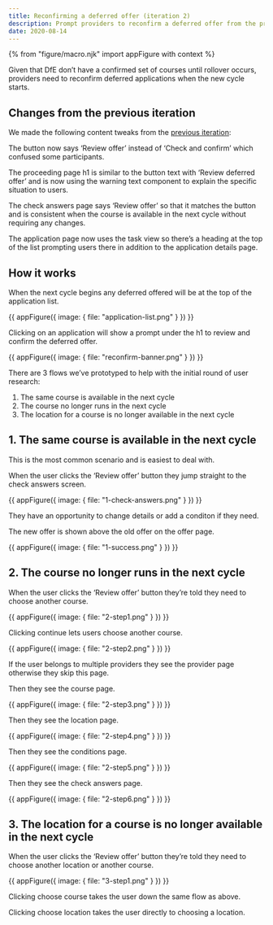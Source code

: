 ```yaml
---
title: Reconfirming a deferred offer (iteration 2)
description: Prompt providers to reconfirm a deferred offer from the previous cycle
date: 2020-08-14
---
```


{% from "figure/macro.njk" import appFigure with context %}

Given that DfE don’t have a confirmed set of courses until rollover occurs, providers need to reconfirm deferred applications when the new cycle starts.

## Changes from the previous iteration

We made the following content tweaks from the [previous iteration](/manage-teacher-training-applications/reconfirming-a-deferred-application/):

The button now says ‘Review offer’ instead of ‘Check and confirm’ which confused some participants.

The proceeding page h1 is similar to the button text with ‘Review deferred offer’ and is now using the warning text component to explain the specific situation to users.

The check answers page says ‘Review offer’ so that it matches the button and is consistent when the course is available in the next cycle without requiring any changes.

The application page now uses the task view so there’s a heading at the top of the list prompting users there in addition to the application details page.

## How it works

When the next cycle begins any deferred offered will be at the top of the application list.

{{ appFigure({
  image: {
    file: "application-list.png"
  }
}) }}

Clicking on an application will show a prompt under the h1 to review and confirm the deferred offer.

{{ appFigure({
  image: {
    file: "reconfirm-banner.png"
  }
}) }}

There are 3 flows we’ve prototyped to help with the initial round of user research:

1. The same course is available in the next cycle
2. The course no longer runs in the next cycle
3. The location for a course is no longer available in the next cycle

## 1. The same course is available in the next cycle

This is the most common scenario and is easiest to deal with.

When the user clicks the ‘Review offer’ button they jump straight to the check answers screen.

{{ appFigure({
  image: {
    file: "1-check-answers.png"
  }
}) }}

They have an opportunity to change details or add a conditon if they need.

The new offer is shown above the old offer on the offer page.

{{ appFigure({
  image: {
    file: "1-success.png"
  }
}) }}

## 2. The course no longer runs in the next cycle

When the user clicks the ‘Review offer’ button they’re told they need to choose another course.

{{ appFigure({
  image: {
    file: "2-step1.png"
  }
}) }}

Clicking continue lets users choose another course.

{{ appFigure({
  image: {
    file: "2-step2.png"
  }
}) }}

If the user belongs to multiple providers they see the provider page otherwise they skip this page.

Then they see the course page.

{{ appFigure({
  image: {
    file: "2-step3.png"
  }
}) }}

Then they see the location page.

{{ appFigure({
  image: {
    file: "2-step4.png"
  }
}) }}

Then they see the conditions page.

{{ appFigure({
  image: {
    file: "2-step5.png"
  }
}) }}

Then they see the check answers page.

{{ appFigure({
  image: {
    file: "2-step6.png"
  }
}) }}

## 3. The location for a course is no longer available in the next cycle

When the user clicks the ‘Review offer’ button they’re told they need to choose another location or another course.

{{ appFigure({
  image: {
    file: "3-step1.png"
  }
}) }}

Clicking choose course takes the user down the same flow as above.

Clicking choose location takes the user directly to choosing a location.
